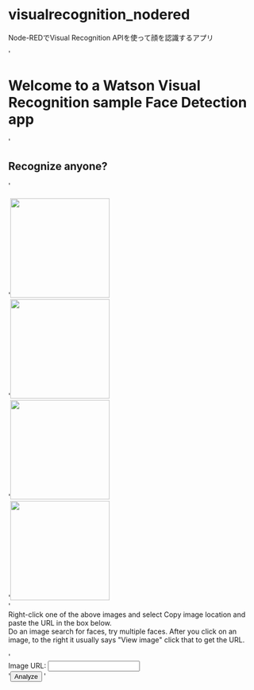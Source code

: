 # visualrecognition_nodered
Node-REDでVisual Recognition APIを使って顔を認識するアプリ

'<h1>Welcome to a Watson Visual Recognition sample Face Detection app</h1>
'<H2>Recognize anyone?</H2>
'<form  action="{{req._parsedUrl.pathname}}">    
'<img src="http://sysrun.haifa.il.ibm.com/ibm/history/exhibits/chairmen/images/watsonsr.jpg" height='200'/>    
'<img src="http://www.awaken.com/wp-content/uploads/2015/05/forbes.jpg" height='200'/>    
'<img src="https://upload.wikimedia.org/wikipedia/commons/thumb/5/52/LinuxCon_Europe_Linus_Torvalds_03.jpg/220px-LinuxCon_Europe_Linus_Torvalds_03.jpg" height='200'/>    
'<img src="http://smashinghub.com/wp-content/uploads/2012/01/nb5.jpg" height='200'/>        
'<br/>Right-click one of the above images and select Copy image location and paste the URL in the box below.<br>Do an image search for faces, try multiple faces. After you click on an image, to the right it usually says "View image" click that to get the URL.<br/>    
'<br>Image URL: <input type="text" name="imageurl"/>    
'<input type="submit" value="Analyze"/>
'</form>
